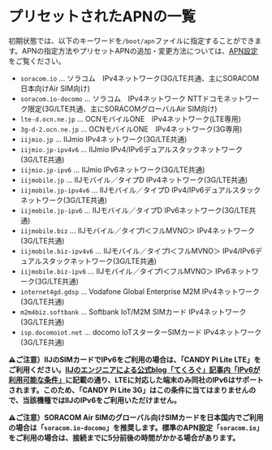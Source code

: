 <!-- toc -->

# プリセットされたAPNの一覧

初期状態では、以下のキーワードを`/boot/apn`ファイルに指定することができます。APNの指定方法やプリセットAPNの追加・変更方法については、[APN設定](apn.md)をご覧ください。

- `soracom.io` ... ソラコム　IPv4ネットワーク(3G/LTE共通、主にSORACOM日本向けAir SIM向け)
- `soracom.io-docomo` ... ソラコム　IPv4ネットワーク NTTドコモネットワーク限定(3G/LTE共通、主にSORACOMグローバルAir SIM向け)
- `lte-d.ocn.ne.jp` ... OCNモバイルONE　IPv4ネットワーク(LTE専用)
- `3g-d-2.ocn.ne.jp` ... OCNモバイルONE　IPv4ネットワーク(3G専用)
- `iijmio.jp` ... IIJmio IPv4ネットワーク(3G/LTE共通)
- `iijmio.jp-ipv4v6` ... IIJmio IPv4/IPv6デュアルスタックネットワーク(3G/LTE共通)
- `iijmio.jp-ipv6` ... IIJmio IPv6ネットワーク(3G/LTE共通)
- `iijmobile.jp` ... IIJモバイル／タイプD IPv4ネットワーク(3G/LTE共通)
- `iijmobile.jp-ipv4v6` ... IIJモバイル／タイプD IPv4/IPv6デュアルスタックネットワーク(3G/LTE共通)
- `iijmobile.jp-ipv6` ... IIJモバイル／タイプD IPv6ネットワーク(3G/LTE共通)
- `iijmobile.biz` ... IIJモバイル／タイプI＜フルMVNO＞ IPv4ネットワーク(3G/LTE共通)
- `iijmobile.biz-ipv4v6` ... IIJモバイル／タイプI＜フルMVNO＞ IPv4/IPv6デュアルスタックネットワーク(3G/LTE共通)
- `iijmobile.biz-ipv6` ... IIJモバイル／タイプI＜フルMVNO＞ IPv6ネットワーク(3G/LTE共通)
- `internet4gd.gdsp` ... Vodafone Global Enterprise M2M IPv4ネットワーク(3G/LTE共通)
- `m2m4biz.softbank` ... Softbank IoT/M2M SIMカード IPv4ネットワーク(3G/LTE共通)
- `isp.docomoiot.net` ... docomo IoTスターターSIMカード IPv4ネットワーク(3G/LTE共通)

**⚠️ご注意）IIJのSIMカードでIPv6をご利用の場合は、「CANDY Pi Lite LTE」をご利用ください。[IIJのエンジニアによる公式blog「てくろぐ」記事内「IPv6が利用可能な条件」](http://techlog.iij.ad.jp/archives/411)に記載の通り、LTEに対応した端末のみ同社のIPv6はサポートされます。このため、「CANDY Pi Lite 3G」はこの条件に当てはまりませんので、当該機種ではIIJのIPv6をご利用いただけません。**

**⚠️ご注意）SORACOM Air SIMのグローバル向けSIMカードを日本国内でご利用の場合は「`soracom.io-docomo`」を推奨します。標準のAPN設定「`soracom.io`」をご利用の場合は、接続までに5分前後の時間がかかる場合があります。**

